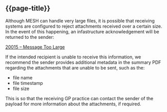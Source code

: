 ## {{page-title}}

Although MESH can handle very large files, it is possible that receiving systems are configured to reject attachments received over a certain size. In the event of this happening, an infastructure acknowledgement will be returned to the sender:

[20015 – Message Too Large](https://nhsconnect.github.io/ITK3-FHIR-Messaging-Distribution/explore_response_examples.html#infrastructure-level-response-20015-message-too-large)

If the intended recipient is unable to receive this information, we recommend the sender provides additional metadata in the summary PDF regarding the attachments that are unable to be sent, such as the:

- file name
- file timestamp
- file size

This is so that the receiving GP practice can contact the sender of the payload for more information about the attachments, if required.
